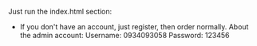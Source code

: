 Just run the index.html section:
- If you don't have an account, just register, then order normally.
About the admin account:
Username: 0934093058
Password: 123456
